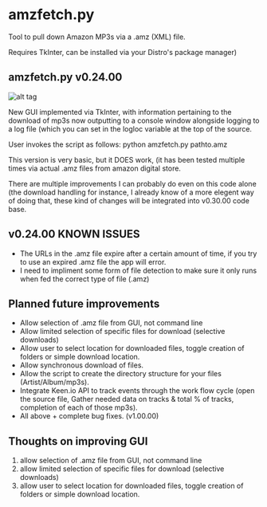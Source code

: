 amzfetch.py
===========

Tool to pull down Amazon MP3s via a .amz (XML) file.

Requires TkInter, can be installed via your Distro's package manager)

amzfetch.py v0.24.00
------------------------------------

![alt tag](http://amzfetch.metacache.net/github/v0.23.00.png)

New GUI implemented via TkInter, with information pertaining to the download of mp3s now outputting to a console window alongside logging to a log file (which you can set in the logloc variable at the top of the source.

User invokes the script as follows:
    python amzfetch.py pathto.amz
    
This version is very basic, but it DOES work, (it has been tested multiple times via actual .amz files from amazon digital store.

There are multiple improvements I can probably do even on this code alone (the download handling for instance, I already know of a more elegent way of doing that, these kind of changes will be integrated into v0.30.00 code base.

v0.24.00 KNOWN ISSUES
---------------------

* The URLs in the .amz file expire after a certain amount of time, if you try to use an expired .amz file the app will error.
* I need to impliment some form of file detection to make sure it only runs when fed the correct type of file (.amz)

Planned future improvements
---------------------------

* Allow selection of .amz file from GUI, not command line
* Allow limited selection of specific files for download (selective downloads)
* Allow user to select location for downloaded files, toggle creation of folders or simple download location.
* Allow synchronous download of files.
* Allow the script to create the directory structure for your files (Artist/Album/mp3s).
* Integrate Keen.io API to track events through the work flow cycle (open the source file, Gather needed data on tracks & total % of tracks, completion of each of those mp3s).
* All above + complete bug fixes. (v1.00.00)

Thoughts on improving GUI
-----------------------

1. allow selection of .amz file from GUI, not command line
2. allow limited selection of specific files for download (selective downloads)
3. allow user to select location for downloaded files, toggle creation of folders or simple download location.

